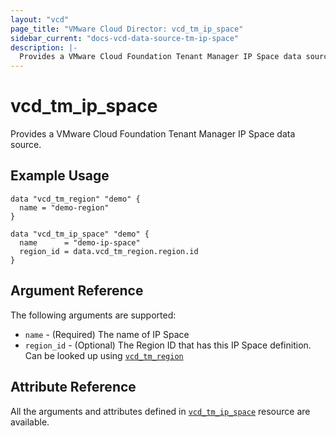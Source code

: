 ```yaml
---
layout: "vcd"
page_title: "VMware Cloud Director: vcd_tm_ip_space"
sidebar_current: "docs-vcd-data-source-tm-ip-space"
description: |-
  Provides a VMware Cloud Foundation Tenant Manager IP Space data source.
---
```


# vcd\_tm\_ip\_space

Provides a VMware Cloud Foundation Tenant Manager IP Space data source.

## Example Usage

```hcl
data "vcd_tm_region" "demo" {
  name = "demo-region"
}

data "vcd_tm_ip_space" "demo" {
  name      = "demo-ip-space"
  region_id = data.vcd_tm_region.region.id
}
```

## Argument Reference

The following arguments are supported:

* `name` - (Required) The name of IP Space
* `region_id` - (Optional) The Region ID that has this IP Space definition. Can be looked up using
  [`vcd_tm_region`](/providers/vmware/vcd/latest/docs/data-sources/tm_region)


## Attribute Reference

All the arguments and attributes defined in
[`vcd_tm_ip_space`](/providers/vmware/vcd/latest/docs/resources/tm_ip_space) resource are available.
